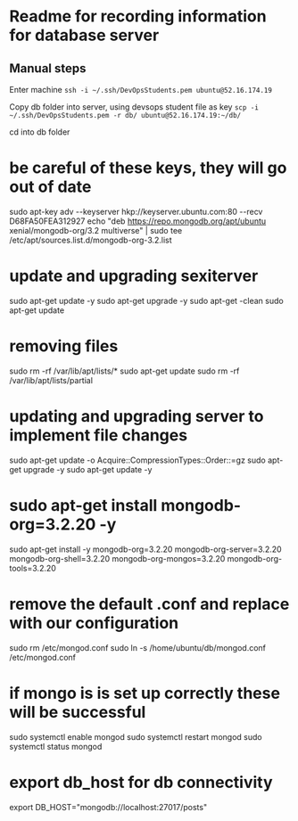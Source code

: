 # Readme for recording information for database server

## Manual steps

Enter machine
```ssh -i ~/.ssh/DevOpsStudents.pem ubuntu@52.16.174.19```

Copy db folder into server, using devsops student file as key
```scp -i ~/.ssh/DevOpsStudents.pem -r db/ ubuntu@52.16.174.19:~/db/```

cd into db folder
# be careful of these keys, they will go out of date
sudo apt-key adv --keyserver hkp://keyserver.ubuntu.com:80 --recv D68FA50FEA312927
echo "deb https://repo.mongodb.org/apt/ubuntu xenial/mongodb-org/3.2 multiverse" | sudo tee /etc/apt/sources.list.d/mongodb-org-3.2.list

# update and upgrading sexiterver
sudo apt-get update -y
sudo apt-get upgrade -y
sudo apt-get -clean
sudo apt-get update

# removing files
sudo rm -rf /var/lib/apt/lists/*
sudo apt-get update
sudo rm -rf /var/lib/apt/lists/partial

# updating and upgrading server to implement file changes
sudo apt-get update -o Acquire::CompressionTypes::Order::=gz
sudo apt-get upgrade -y
sudo apt-get update -y

# sudo apt-get install mongodb-org=3.2.20 -y
sudo apt-get install -y mongodb-org=3.2.20 mongodb-org-server=3.2.20 mongodb-org-shell=3.2.20 mongodb-org-mongos=3.2.20 mongodb-org-tools=3.2.20

# remove the default .conf and replace with our configuration
sudo rm /etc/mongod.conf
sudo ln -s /home/ubuntu/db/mongod.conf /etc/mongod.conf

# if mongo is is set up correctly these will be successful
sudo systemctl enable mongod
sudo systemctl restart mongod
sudo systemctl status mongod

# export db_host for db connectivity
export DB_HOST="mongodb://localhost:27017/posts"

